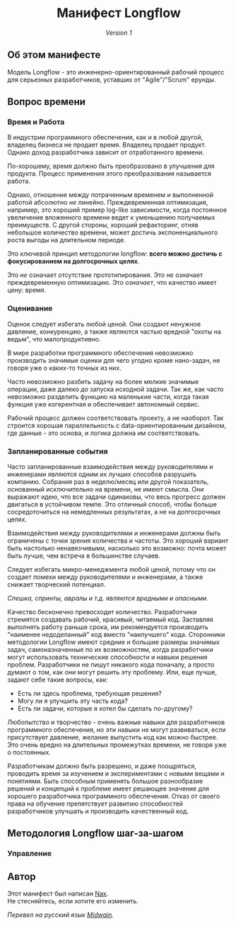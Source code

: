 <div align="center">
    <h1>Манифест Longflow</h1>
    <em>Version 1</em>
</div>

## Об этом манифесте

Модель Longflow - это инженерно-ориентированный рабочий процесс для серьезных разработчиков, уставших от "Agile"/"Scrum" ерунды.

## Вопрос времени

### Время и Работа

В индустрии программного обеспечения, как и в любой другой, владелец бизнеса не продает время. Владелец продает продукт. Однако доход разработчика зависит от отработанного времени.

По-хорошему, время должно быть преобразовано в улучшения для продукта.
Процесс применения этого преобразования называется работа.

Однако, отношение между потраченным временем и выполненной работой абсолютно *не* линейно.
Преждевременная оптимизация, например, это хороший пример log-like зависимости, когда постоянное увеличение вложенного времени ведет к уменьшению получаемых преимуществ.
С другой стороны, хороший рефакторинг, отняв небольшое количество времени, может достичь экспоненциального роста выгоды на длительном периоде.

Это ключевой принцип методологии longflow: **всего можно достичь с фокусированием на долгосрочных целях**.

Это *не* означает отсутствие прототипирования.
Это *не* означает преждевременную оптимизацию.
Это *означает*, что качество имеет цену: время.

### Оценивание

Оценок следует избегать любой ценой.
Они создают ненужное давление, конкуренцию, а также являются частью вредной "охоты на ведьм", что малопродуктивно.

В мире разработки программного обеспечения невозможно производить значимые оценки для чего угодно кроме нано-задач, не говоря уже о каких-то точных из них.

Часто невозможно разбить задачу на более мелкие значимые операции, даже далеко *до* запуска исходной задачи.
Так же, как часто невозможно разделить функцию на маленькие части, когда такая функция уже когерентная и обеспечивает автономный сервис.

Рабочий процесс должен соответствовать проекту, а не наоборот.
Так строится хорошая параллельность с data-ориентированным дизайном, где данные - это основа, и логика должна им соответствовать.

### Запланированные события

Часто запланированные взаимодействия между руководителями и инженерами являются одним их лучших способов разрушить компанию.
Собрания раз в неделю/месяц или другой показатель, основанный исключительно на времени, не имеют смысла. Они выражают идею, что все задачи одинаковы, что весь прогресс должен двигаться в устойчивом темпе.
Это отличный способ, чтобы больше сосредоточиться на немедленных результатах, а не на долгосрочных целях.

Взаимодействия между руководителями и инженерами должны быть ограничены с точки зрения количества и частоты.
Это хороший вариант быть настолько ненавязчивыми, насколько это возможно: почта может быть лучше, чем встреча в большинстве случаев.

Следует избегать микро-менеджмента любой ценой, потому что он создает помехи между руководителями и инженерами, а также снижает творческий потенциал.

*Спешка, спринты, авралы и т.д. являются вредными и опасными.*

Качество бесконечно превосходит количество. Разработчики стремятся создавать рабочий, красивый, читаемый код. Заставляя выполнять работу раньше срока, им рекомендуется производить "наименее недоделанный" код вместо "наилучшего" кода.
Сторонники методологии Longflow имеют средние и большие размеры значимых задач, самоназначенные по их возможностям, когда разработчики могут использовать технические способности и навыки решения проблем.
Разработчики не пишут никакого кода поначалу, а просто думают о том, как они могут решить эту проблему. Или, еще лучше, задают себе такие вопросы, как:

 * Есть ли здесь проблема, требующая решения?
 * Могу ли я улучшить эту часть кода?
 * Есть ли задачи, которые я хотел бы сделать по-другому?

Любопытство и творчество - очень важные навыки для разработчиков программного обеспечения, но эти навыки не могут развиваться, если присутствует давление, желание выпустить код как можно быстрее.
Это очень вредно на длительных промежутках времени, не говоря уже о постоянных.

Разработчикам должно быть разрешено, и даже поощряться, проводить время за изучением и экспериментами с новыми вещами и понятиями.
Быть способным применять большое разнообразие решений и концепций к проблеме имеет решающее значение для хорошего разработчика программного обеспечения.
Отказ от своего права на обучение препятствует развитию способностей разработчиков улучшать и производить качественный код.

## Методология Longflow шаг-за-шагом

### Управление




## Автор

Этот манифест был написан [Nax](https://github.com/Nax).  
Не стесняйтесь, если хотите его изменить.

*Перевел на русский язык [Midwain](https://github.com/Midwain).*
